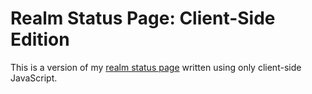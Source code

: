 Realm Status Page: Client-Side Edition
======================================

This is a version of my [realm status page](https://github.com/BinaryMuse/wow-realm-status) written using only client-side JavaScript.
